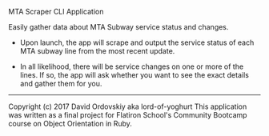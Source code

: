 MTA Scraper CLI Application

Easily gather data about MTA Subway service status and changes.

* Upon launch, the app will scrape and output the service status of each MTA subway line
from the most recent update.

* In all likelihood, there will be service changes on one or more of the lines. If so, 
the app will ask whether you want to see the exact details and gather them for you.






__________________
Copyright (c) 2017 David Ordovskiy aka lord-of-yoghurt
This application was written as a final project for Flatiron School's Community Bootcamp
course on Object Orientation in Ruby.